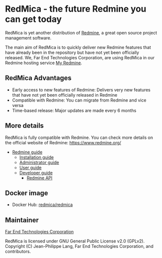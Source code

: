 # RedMica - the future Redmine you can get today

RedMica is yet another distribution of [Redmine](https://www.redmine.org/), a great open source project management software.

The main aim of RedMica is to quickly deliver new Redmine features that have already been in the repository but have not yet been officially released. We, Far End Technologies Corporation, are using RedMica in our Redmine hosting service [My Redmine](https://hosting.redmine.jp/).


## RedMica Advantages

* Early access to new features of Redmine: Delivers very new features that have not yet been officially released in Redmine
* Compatible with Redmine: You can migrate from Redmine and vice versa
* Time-based release: Major updates are made every 6 months


## More details

RedMica is fully compatible with Redmine. You can check more details on the official website of Redmine: https://www.redmine.org/

* [Redmine guide](https://www.redmine.org/projects/redmine/wiki/Guide)
  * [Installation guide](https://www.redmine.org/projects/redmine/wiki/Installation_Guide)
  * [Administrator guide](https://www.redmine.org/projects/redmine/wiki/Administrator_Guide)
  * [User guide](https://www.redmine.org/projects/redmine/wiki/User_Guide)
  * [Developer guide](https://www.redmine.org/projects/redmine/wiki/Developer_Guide)
    * [Redmine API](https://www.redmine.org/projects/redmine/wiki/Rest_api)

## Docker image

* Docker Hub: [redmica/redmica](https://hub.docker.com/r/redmica/redmica)

## Maintainer

[Far End Technologies Corporation](https://www.farend.co.jp/)

RedMica is licensed under GNU General Public License v2.0 (GPLv2). Copyright (C) Jean-Philippe Lang, Far End Technologies Corporation, and contributors.
